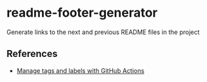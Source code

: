 # readme-footer-generator
Generate links to the next and previous README files in the project

## References
- [Manage tags and labels with GitHub Actions](https://docs.docker.com/build/ci/github-actions/manage-tags-labels/)
